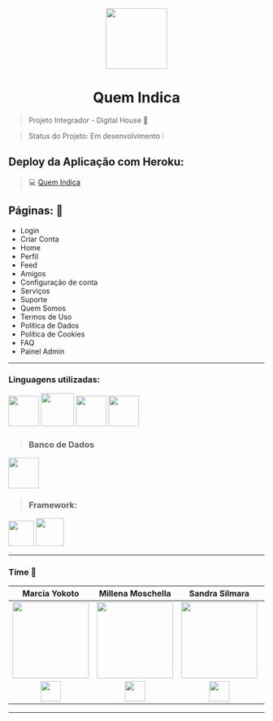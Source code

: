 <p align="center">
  <a href="https://quem-indica.herokuapp.com/">
    <img src="https://quem-indica.herokuapp.com/imagens/logo_icon.svg" width="120">
  </a>

<h1 align="center">Quem Indica</h1>

> Projeto Integrador - Digital House :star2:

> Status do Projeto: Em desenvolvimento :grey_exclamation:
## Deploy da Aplicação com Heroku: 


> :computer: [Quem Indica](https://quem-indica.herokuapp.com/)


 ## Páginas: :file_folder:
- Login
- Criar Conta
- Home
- Perfil
- Feed
- Amigos
- Configuração de conta
- Serviços
- Suporte 
- Quem Somos
- Termos de Uso
- Política de Dados
- Política de Cookies
- FAQ
- Painel Admin 

---
### Linguagens utilizadas: 


<img src="https://upload.wikimedia.org/wikipedia/commons/thumb/6/61/HTML5_logo_and_wordmark.svg/512px-HTML5_logo_and_wordmark.svg.png" width="60"> <img src="https://cdn.worldvectorlogo.com/logos/css3.svg" width="65"> <img src="https://www.php.net/images/logos/new-php-logo.svg" width="60"> <img src="https://image.flaticon.com/icons/svg/2306/2306083.svg" width="60">


> ### Banco de Dados

<img src="https://icons-for-free.com/iconfiles/png/512/development+logo+mysql+icon-1320184807686758112.png" width="60">


> ### Framework: 
<img src="https://upload.wikimedia.org/wikipedia/commons/thumb/9/9a/Laravel.svg/1200px-Laravel.svg.png" width="50"> <img src="https://cdn.iconscout.com/icon/free/png-256/bootstrap-226077.png" width="55">

---

### Time :punch:


| **Marcia Yokoto** | **Millena Moschella** | **Sandra Silmara** | **Sara Margarido** | **Shyrles Monteiro** |
| :---: |:---:| :---:| :---: | :---: |
| <img src="https://media-exp1.licdn.com/dms/image/C4D03AQHHZffyO8OO7A/profile-displayphoto-shrink_400_400/0?e=1602720000&v=beta&t=FsbCoxom4SeASncEhHC9kK0SAnso40GplbZd-1vHxqY" width="150"> | <img src="https://avatars0.githubusercontent.com/u/51166535?s=460&u=9a87dfada5040e4ce093d6397f447bb0c7a2bd68&v=4" width="150"> | <img src="https://avatars0.githubusercontent.com/u/56775340?s=460&u=b49939063d5df2f434e5fe179c8effa9dd6341f0&v=4" width="150">  | <img src="https://avatars0.githubusercontent.com/u/56804909?s=460&u=fab9b7b328d7c2804b279ec173ebd20a15f1de85&v=4" width="150"> | <img src="https://media-exp1.licdn.com/dms/image/C4D03AQHTHrlKUiBZ4w/profile-displayphoto-shrink_400_400/0?e=1602720000&v=beta&t=tGNf7WeMuRuTNe6xQvc8m0UYVYloumxdJGDqibJcYQ8" width="150">
| <a href="https://github.com/marciayokota"  target="_blank"><img src="https://rockcontent.com/wp-content/uploads/2020/03/github.jpg" width="40"></a> | <a href="https://github.com/millenamoschella" target="_blank"><img src="https://rockcontent.com/wp-content/uploads/2020/03/github.jpg" width="40"></a> | <a href="https://github.com/sandrazfd" target="_blank"><img src="https://rockcontent.com/wp-content/uploads/2020/03/github.jpg" width="40"></a> | <a href="https://github.com/saramargarido" target="_blank"><img src="https://rockcontent.com/wp-content/uploads/2020/03/github.jpg" width="40"></a> | <a href="https://github.com/Shyrles" target="_blank"><img src="https://rockcontent.com/wp-content/uploads/2020/03/github.jpg" width="40"></a> |


---
